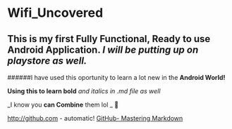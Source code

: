 # Wifi_Uncovered

## This is my first Fully Functional, Ready to use Android Application. *I will be putting up on playstore as well.*

######I have used this oportunity to learn a lot new in the **Android World!** 


**Using this to learn bold**
_and italics in .md file as well_

_I know you **can Combine** them lol _ :rofl:

http://github.com - automatic!
[GitHub- Mastering Markdown](https://guides.github.com/features/mastering-markdown/)
